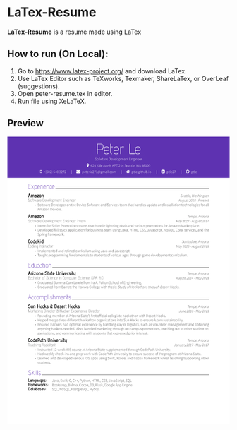 # LaTex-Resume

**LaTex-Resume** is a resume made using LaTex

## How to run (On Local):
1. Go to https://www.latex-project.org/ and download LaTex.
2. Use LaTex Editor such as TeXworks, Texmaker, ShareLaTex, or OverLeaf (suggestions).
3. Open peter-resume.tex in editor.
4. Run file using XeLaTeX.

## Preview
<img src='peter-resume.png' title='Resume Preview' width='' alt='Resume Preview' />
